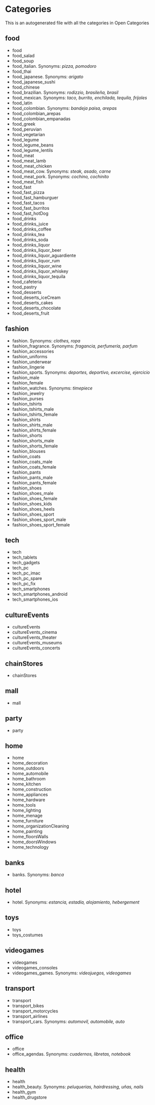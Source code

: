 
# Categories

This is an autogenerated file with all the categories in Open Categories
## food
* food
* food_salad
* food_soup
* food_italian. Synonyms: *pizza, pomodoro*
* food_thai
* food_japanese. Synonyms: *arigato*
* food_japanese_sushi
* food_chinese
* food_brazilian. Synonyms: *rodizzio, brasileña, brasil*
* food_mexican. Synonyms: *taco, burrito, enchilada, tequila, frijoles*
* food_latin
* food_colombian. Synonyms: *bandeja paisa, arepas*
* food_colombian_arepas
* food_colombian_empanadas
* food_greek
* food_peruvian
* food_vegetarian
* food_legume
* food_legume_beans
* food_legume_lentils
* food_meat
* food_meat_lamb
* food_meat_chicken
* food_meat_cow. Synonyms: *steak, asado, carne*
* food_meat_pork. Synonyms: *cochino, cochinito*
* food_meat_fish
* food_fast
* food_fast_pizza
* food_fast_hamburguer
* food_fast_tacos
* food_fast_burritos
* food_fast_hotDog
* food_drinks
* food_drinks_juice
* food_drinks_coffee
* food_drinks_tea
* food_drinks_soda
* food_drinks_liquor
* food_drinks_liquor_beer
* food_drinks_liquor_aguardiente
* food_drinks_liquor_rum
* food_drinks_liquor_wine
* food_drinks_liquor_whiskey
* food_drinks_liquor_tequila
* food_cafeteria
* food_pastry
* food_desserts
* food_deserts_iceCream
* food_deserts_cakes
* food_deserts_chocolate
* food_deserts_fruit
## fashion
* fashion. Synonyms: *clothes, ropa*
* fashion_fragrance. Synonyms: *fragancia, perfumería, parfum*
* fashion_accessories
* fashion_uniforms
* fashion_underwear
* fashion_lingerie
* fashion_sports. Synonyms: *deportes, deportivo, excercise, ejercicio*
* fashion_male
* fashion_female
* fashion_watches. Synonyms: *timepiece*
* fashion_jewelry
* fashion_purses
* fashion_tshirts
* fashion_tshirts_male
* fashion_tshirts_female
* fashion_shirts
* fashion_shirts_male
* fashion_shirts_female
* fashion_shorts
* fashion_shorts_male
* fashion_shorts_female
* fashion_blouses
* fashion_coats
* fashion_coats_male
* fashion_coats_female
* fashion_pants
* fashion_pants_male
* fashion_pants_female
* fashion_shoes
* fashion_shoes_male
* fashion_shoes_female
* fashion_shoes_kids
* fashion_shoes_heels
* fashion_shoes_sport
* fashion_shoes_sport_male
* fashion_shoes_sport_female
## tech
* tech
* tech_tablets
* tech_gadgets
* tech_pc
* tech_pc_imac
* tech_pc_spare
* tech_pc_fix
* tech_smartphones
* tech_smartphones_android
* tech_smartphones_ios
## cultureEvents
* cultureEvents
* cultureEvents_cinema
* cultureEvents_theater
* cultureEvents_museums
* cultureEvents_concerts
## chainStores
* chainStores
## mall
* mall
## party
* party
## home
* home
* home_decoration
* home_outdoors
* home_automobile
* home_bathroom
* home_kitchen
* home_construction
* home_appliances
* home_hardware
* home_tools
* home_lighting
* home_menage
* home_furniture
* home_organizationCleaning
* home_painting
* home_floorsWalls
* home_doorsWindows
* home_technology
## banks
* banks. Synonyms: *banca*
## hotel
* hotel. Synonyms: *estancia, estadía, alojamiento, hebergement*
## toys
* toys
* toys_costumes
## videogames
* videogames
* videogames_consoles
* videogames_games. Synonyms: *videojuegos, videogames*
## transport
* transport
* transport_bikes
* transport_motorcycles
* transport_airlines
* transport_cars. Synonyms: *automovil, automobile, auto*
## office
* office
* office_agendas. Synonyms: *cuadernos, libretas, notebook*
## health
* health
* health_beauty. Synonyms: *peluquerias, hairdressing, uñas, nails*
* health_gym
* health_drugstore
